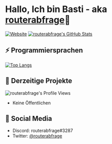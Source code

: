 # Hallo, Ich bin Basti - aka [routerabfrage][Website]👋
[![Website](https://img.shields.io/website?label=routerabfrage.net&style=for-the-badge&url=https%3A%2F%2Frouterabfrage.net)](https://routerabfrage.net)
[![routerabfrage's GitHub Stats](https://github-readme-stats.vercel.app/api?username=routerabfrage&show_icons=true&theme=dark)](https://github.com/anuraghazra/github-readme-stats)
## ⚡ Programmiersprachen
[![Top Langs](https://github-readme-stats.vercel.app/api/top-langs/?username=routerabfrage&theme=dark)](https://github.com/anuraghazra/github-readme-stats)

## 📑 Derzeitige Projekte
![routerabfrage's Profile Views](https://komarev.com/ghpvc/?username=routerabfrage)
- Keine Öffentlichen

## 🤖 Social Media
- Discord: routerabfrage#3287
- Twitter: [@routerabfrage][Twitter]




[Website]: https://routerabfrage.net/
[Twitter]: https://twitter.com/routerabfrage